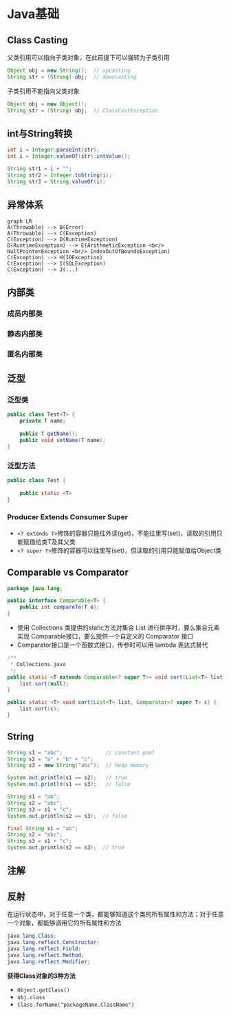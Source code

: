 # Java基础

## Class Casting
父类引用可以指向子类对象，在此前提下可以强转为子类引用
```java
Object obj = new String();	// upcasting
String str = (String) obj;	// downcasting
```

子类引用不能指向父类对象
```java
Object obj = new Object();		
String str = (String) obj;	// ClassCastException
```

## int与String转换
```java
int i = Integer.parseInt(str);
int i = Integer.valueOf(str).intValue();

String str1 = i + "";
String str2 = Integer.toString(i);
String str3 = String.valueOf(i);
```


## 异常体系
```
graph LR
A(Throwable) --> B(Error)
A(Throwable) --> C(Exception)
C(Exception) --> D(RuntimeException)
D(RuntimeException) --> E(ArithmeticException <br/> NullPointerException <br/> IndexOutOfBoundsException)
C(Exception) --> H(IOException)
C(Exception) --> I(SQLException)
C(Exception) --> J(...)
```

## 内部类

### 成员内部类

### 静态内部类

### 匿名内部类

## 泛型

### 泛型类

``` java
public class Test<T> {
    private T name;
    
    public T getName();
    public void setName(T name);
}
```



### 泛型方法

``` java
public class Test {
    
    public static <T>     
}
```



### Producer Extends Consumer Super

- `<? extends T>`修饰的容器只能往外读(get)，不能往里写(set)，读取的引用只能赋值给类T及其父类
- `<? super T>`修饰的容器可以往里写(set)，但读取的引用只能赋值给Object类

## Comparable vs Comparator
``` java
package java.lang;

public interface Comparable<T> {
    public int compareTo(T o);
}

```
- 使用 Collections 类提供的static方法对集合 List 进行排序时，要么集合元素实现 Comparable接口，要么提供一个自定义的 Comparator 接口
- Comparator接口是一个函数式接口，传参时可以用 lambda 表达式替代


```java
/**
 * Collections.java
 */
public static <T extends Comparable<? super T>> void sort(List<T> list) {
    list.sort(null);
}

public static <T> void sort(List<T> list, Comparator<? super T> c) {
    list.sort(c);
}
```

## String 
```java
String s1 = "abc";            	// constant pool
String s2 = "a" + "b" + "c"; 
String s3 = new String("abc"); 	// heap memory

System.out.println(s1 == s2);   // true
System.out.println(s1 == s3);   // false
```

```java
String s1 = "ab";
String s2 = "abc";
String s3 = s1 + "c";
System.out.println(s2 == s3);  // false
```

```java
final String s1 = "ab";
String s2 = "abc";
String s3 = s1 + "c";
System.out.println(s2 == s3);  // true
```

## 注解

## 反射
在运行状态中，对于任意一个类，都能够知道这个类的所有属性和方法；对于任意一个对象，都能够调用它的所有属性和方法

```java
java.lang.Class;
java.lang.reflect.Constructor;
java.lang.reflect.Field;
java.lang.reflect.Method;
java.lang.reflect.Modifier;
```
**获得Class对象的3种方法**

- `Object.getClass()`
- `obj.class`
- `Class.forName("packageName.ClassName")`
